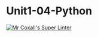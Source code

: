 # Unit1-04-Python
[![Mr Coxall's Super Linter](https://github.com/ICS3U-Programming-NolanS/Unit1-04-Python/workflows/Mr%20Coxall's%20Super%20Linter/badge.svg)](https://github.com/ICS3U-Programming-NolanS/Unit1-04-Python/actions/)
